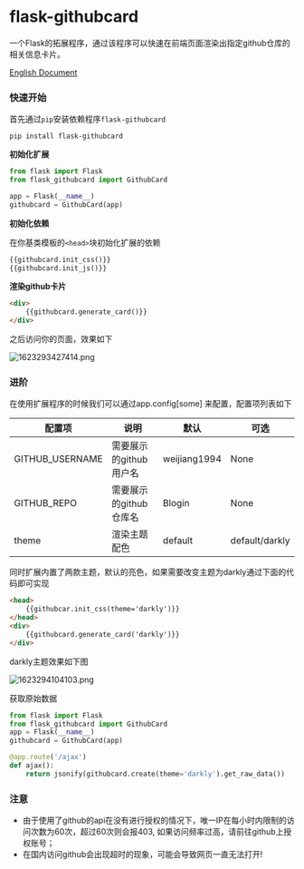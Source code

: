 # flask-githubcard
一个Flask的拓展程序，通过该程序可以快速在前端页面渲染出指定github仓库的相关信息卡片。

[English Document](https://github.com/weijiang1994/flask-githubcard/blob/main/README-EN.md)

### 快速开始
首先通过`pip`安装依赖程序`flask-githubcard`
```shell
pip install flask-githubcard
```
**初始化扩展**
```python
from flask import Flask
from flask_githubcard import GithubCard

app = Flask(__name__)
githubcard = GithubCard(app)
```

**初始化依赖**

在你基类模板的`<head>`块初始化扩展的依赖
```html
{{githubcard.init_css()}}
{{githubcard.init_js()}}
```

**渲染github卡片**
```html
<div>
    {{githubcard.generate_card()}}
</div>
```

之后访问你的页面，效果如下

![1623293427414.png](https://7.dusays.com/2021/06/10/66d2716789d8d.png)

### 进阶

在使用扩展程序的时候我们可以通过app.config[some] 来配置，配置项列表如下

|  配置项   | 说明  |  默认 | 可选 |
|  ----  | ----  | ----| ----|
| GITHUB_USERNAME  | 需要展示的github用户名 | weijiang1994| None |
| GITHUB_REPO  | 需要展示的github仓库名 | Blogin| None |
| theme  | 渲染主题配色 | default | default/darkly|

同时扩展内置了两款主题，默认的亮色，如果需要改变主题为darkly通过下面的代码即可实现
```html
<head>
    {{githubcar.init_css(theme='darkly')}}
</head>
<div>
    {{githubcard.generate_card('darkly')}}
</div>
```

darkly主题效果如下图

![1623294104103.png](https://7.dusays.com/2021/06/10/736fed4674429.png)


获取原始数据

```python
from flask import Flask
from flask_githubcard import GithubCard
app = Flask(__name__)
githubcard = GithubCard(app)

@app.route('/ajax')
def ajax():
    return jsonify(githubcard.create(theme='darkly').get_raw_data())
```

### 注意

- 由于使用了github的api在没有进行授权的情况下，唯一IP在每小时内限制的访问次数为60次，超过60次则会报403,
  如果访问频率过高，请前往github上授权账号；
- 在国内访问github会出现超时的现象，可能会导致网页一直无法打开!